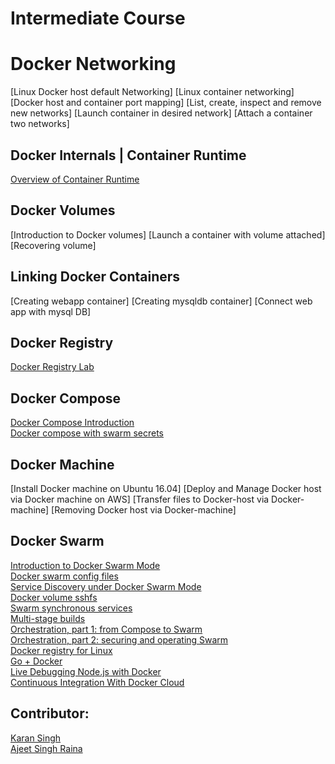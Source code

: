 # Intermediate Course


# Docker Networking

[Linux Docker host default Networking]
[Linux container networking]
[Docker host and container port mapping]
[List, create, inspect and remove new networks]
[Launch container in desired network]
[Attach a container two networks]


## Docker Internals | Container Runtime

[Overview of Container Runtime](https://github.com/collabnix/dockerlabs/tree/master/intermediate/contaner-runtimes)<br>


## Docker Volumes

[Introduction to Docker volumes]
[Launch a container with volume attached]
[Recovering volume]


## Linking Docker Containers

[Creating webapp container]
[Creating mysqldb container]
[Connect web app with mysql DB]

## Docker Registry

[Docker Registry Lab](https://github.com/collabnix/dockerlabs/tree/master/intermediate/registry)<br>

## Docker Compose

[Docker Compose Introduction]()<br>
[Docker compose with swarm secrets]()<br>

## Docker Machine

[Install Docker machine on Ubuntu 16.04]
[Deploy and Manage Docker host via Docker machine on AWS]
[Transfer files to Docker-host via Docker-machine]
[Removing Docker host via Docker-machine]

## Docker Swarm

[Introduction to Docker Swarm Mode](https://github.com/collabnix/dockerlabs/tree/master/intermediate/swarm-mode)<br>
[Docker swarm config files]()<br>
[Service Discovery under Docker Swarm Mode]()<br>
[Docker volume sshfs]()<br>
[Swarm synchronous services]()<br>
[Multi-stage builds]()<br>
[Orchestration, part 1: from Compose to Swarm]()<br>
[Orchestration, part 2: securing and operating Swarm]()<br>
[Docker registry for Linux]()<br>
[Go + Docker]()<br>
[Live Debugging Node.js with Docker]()<br>
[Continuous Integration With Docker Cloud]()<br>


## Contributor:

[Karan Singh](karangandhi0007@gmail.com)<br>
[Ajeet Singh Raina](ajeetraina@gmail.com)
